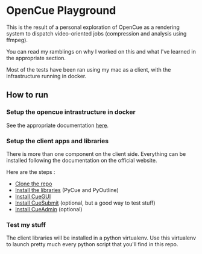 # OpenCue Playground

This is the result of a personal exploration of OpenCue as a rendering system to dispatch video-oriented
jobs (compression and analysis using ffmpeg). 

You can read my ramblings on why I worked on this and what I've learned in the appropriate section.

Most of the tests have been ran using my mac as a client, with the infrastructure running in docker.

## How to run

### Setup the opencue intrastructure in docker

See the appropriate documentation [here](https://github.com/Supernarthur/opencue_playground/tree/master/docker_infra).

### Setup the client apps and libraries

There is more than one component on the client side. Everything can be installed following the documentation
on the official website.

Here are the steps :

- [Clone the repo](https://www.opencue.io/docs/getting-started/checking-out-the-source-code/)
- [Install the libraries](https://www.opencue.io/docs/getting-started/installing-pycue-and-pyoutline/) (PyCue and PyOutline)
- [Install CueGUI](https://www.opencue.io/docs/getting-started/installing-cuegui/)
- [Install CueSubmit](https://www.opencue.io/docs/getting-started/installing-cuesubmit/) (optional, but a good way to test stuff)
- [Install CueAdmin](https://www.opencue.io/docs/getting-started/installing-cueadmin/) (optional)

### Test my stuff

The client libraries will be installed in a python virtualenv. 
Use this virtualenv to launch pretty much every python script that you'll find in this repo.
